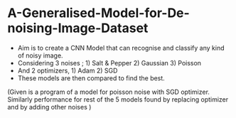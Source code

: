 # A-Generalised-Model-for-De-noising-Image-Dataset

- Aim is to create a CNN Model that can recognise and classify any kind of noisy image.
- Considering 3 noises ; 1) Salt & Pepper 2) Gaussian 3) Poisson
- And 2 optimizers, 1) Adam 2) SGD 
- These models are then compared to find the best.

(Given is a program of a model for poisson noise with SGD optimizer. Similarly performance for rest of the 5 models found by replacing optimizer and by adding other noises  )
